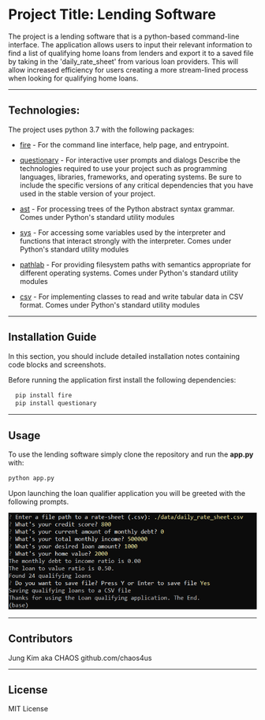# Project Title: Lending Software

The project is a lending software that is a python-based command-line interface. The application allows users to input their relevant information to find a list of qualifying home loans from lenders and export it to a saved file by taking in the 'daily_rate_sheet' from various loan providers. This will allow increased efficiency for users creating a more stream-lined process when looking for qualifying home loans. 


---

## Technologies:

The project uses python 3.7 with the following packages:

* [fire](https://github.com/google/python-fire) - For the command line interface, help page, and entrypoint.

* [questionary](https://github.com/tmbo/questionary) - For interactive user prompts and dialogs
Describe the technologies required to use your project such as programming languages, libraries, frameworks, and operating systems. Be sure to include the specific versions of any critical dependencies that you have used in the stable version of your project.

* [ast](https://docs.python.org/3/library/ast.html) - For processing trees of the Python abstract syntax grammar. Comes under Python's standard utility modules

* [sys](https://docs.python.org/3/library/sys.html) - For accessing some variables used by the interpreter and functions that interact strongly with the interpreter. Comes under Python's standard utility modules

* [pathlab](https://docs.python.org/3/library/pathlib.html) - For providing filesystem paths with semantics appropriate for different operating systems. Comes under Python's standard utility modules

* [csv](https://docs.python.org/3/library/csv.html) - For implementing classes to read and write tabular data in CSV format. Comes under Python's standard utility modules


---

## Installation Guide

In this section, you should include detailed installation notes containing code blocks and screenshots.

Before running the application first install the following dependencies:

```python
  pip install fire
  pip install questionary
```

---

## Usage

To use the lending software simply clone the repository and run the **app.py** with:

```python
python app.py
```

Upon launching the loan qualifier application you will be greeted with the following prompts.

![Lending Application Screenshot](image.png)


---

## Contributors

Jung Kim aka CHAOS
github.com/chaos4us

---

## License

MIT License
